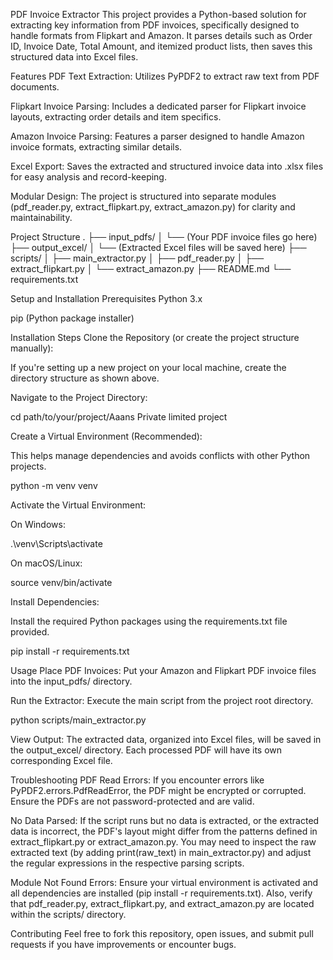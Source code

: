 PDF Invoice Extractor
This project provides a Python-based solution for extracting key information from PDF invoices, specifically designed to handle formats from Flipkart and Amazon. It parses details such as Order ID, Invoice Date, Total Amount, and itemized product lists, then saves this structured data into Excel files.

Features
PDF Text Extraction: Utilizes PyPDF2 to extract raw text from PDF documents.

Flipkart Invoice Parsing: Includes a dedicated parser for Flipkart invoice layouts, extracting order details and item specifics.

Amazon Invoice Parsing: Features a parser designed to handle Amazon invoice formats, extracting similar details.

Excel Export: Saves the extracted and structured invoice data into .xlsx files for easy analysis and record-keeping.

Modular Design: The project is structured into separate modules (pdf_reader.py, extract_flipkart.py, extract_amazon.py) for clarity and maintainability.

Project Structure
.
├── input_pdfs/
│   └── (Your PDF invoice files go here)
├── output_excel/
│   └── (Extracted Excel files will be saved here)
├── scripts/
│   ├── main_extractor.py
│   ├── pdf_reader.py
│   ├── extract_flipkart.py
│   └── extract_amazon.py
├── README.md
└── requirements.txt

Setup and Installation
Prerequisites
Python 3.x

pip (Python package installer)

Installation Steps
Clone the Repository (or create the project structure manually):

If you're setting up a new project on your local machine, create the directory structure as shown above.

Navigate to the Project Directory:

cd path/to/your/project/Aaans Private limited project

Create a Virtual Environment (Recommended):

This helps manage dependencies and avoids conflicts with other Python projects.

python -m venv venv

Activate the Virtual Environment:

On Windows:

.\venv\Scripts\activate

On macOS/Linux:

source venv/bin/activate

Install Dependencies:

Install the required Python packages using the requirements.txt file provided.

pip install -r requirements.txt

Usage
Place PDF Invoices: Put your Amazon and Flipkart PDF invoice files into the input_pdfs/ directory.

Run the Extractor: Execute the main script from the project root directory.

python scripts/main_extractor.py

View Output: The extracted data, organized into Excel files, will be saved in the output_excel/ directory. Each processed PDF will have its own corresponding Excel file.

Troubleshooting
PDF Read Errors: If you encounter errors like PyPDF2.errors.PdfReadError, the PDF might be encrypted or corrupted. Ensure the PDFs are not password-protected and are valid.

No Data Parsed: If the script runs but no data is extracted, or the extracted data is incorrect, the PDF's layout might differ from the patterns defined in extract_flipkart.py or extract_amazon.py. You may need to inspect the raw extracted text (by adding print(raw_text) in main_extractor.py) and adjust the regular expressions in the respective parsing scripts.

Module Not Found Errors: Ensure your virtual environment is activated and all dependencies are installed (pip install -r requirements.txt). Also, verify that pdf_reader.py, extract_flipkart.py, and extract_amazon.py are located within the scripts/ directory.

Contributing
Feel free to fork this repository, open issues, and submit pull requests if you have improvements or encounter bugs.

